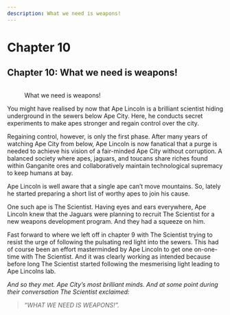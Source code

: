 ```yaml
---
description: What we need is weapons!
---
```


# Chapter 10

## Chapter 10: What we need is weapons! <a href="#1801" id="1801"></a>

<figure><img src="https://miro.medium.com/v2/resize:fit:1400/1*SQj8nGVYPzsY9GVRuuz7Kg.png" alt=""><figcaption><p>What we need is weapons!</p></figcaption></figure>

You might have realised by now that Ape Lincoln is a brilliant scientist hiding underground in the sewers below Ape City. Here, he conducts secret experiments to make apes stronger and regain control over the city.

Regaining control, however, is only the first phase. After many years of watching Ape City from below, Ape Lincoln is now fanatical that a purge is needed to achieve his vision of a fair-minded Ape City without corruption. A balanced society where apes, jaguars, and toucans share riches found within Ganganite ores and collaboratively maintain technological supremacy to keep humans at bay.

Ape Lincoln is well aware that a single ape can’t move mountains. So, lately he started preparing a short list of worthy apes to join his cause.

One such ape is The Scientist. Having eyes and ears everywhere, Ape Lincoln knew that the Jaguars were planning to recruit The Scientist for a new weapons development program. And they had a squeeze on him.

Fast forward to where we left off in chapter 9 with The Scientist trying to resist the urge of following the pulsating red light into the sewers. This had of course been an effort masterminded by Ape Lincoln to get one on-one-time with The Scientist. And it was clearly working as intended because before long The Scientist started following the mesmerising light leading to Ape Lincolns lab.

_And so they met. Ape City’s most brilliant minds. And at some point during their conversation The Scientist exclaimed:_

> _“WHAT WE NEED IS WEAPONS!”._
